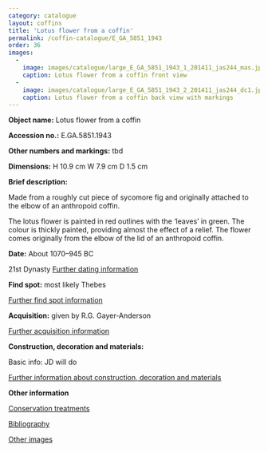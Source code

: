 ```yaml
---
category: catalogue
layout: coffins
title: 'Lotus flower from a coffin'
permalink: /coffin-catalogue/E_GA_5851_1943 
order: 36
images: 
  -
    image: images/catalogue/large_E_GA_5851_1943_1_201411_jas244_mas.jpg
    caption: Lotus flower from a coffin front view
  -
    image: images/catalogue/large_E_GA_5851_1943_2_201411_jas244_dc1.jpg
    caption: Lotus flower from a coffin back view with markings
---
```


**Object name:** 
Lotus flower from a coffin

**Accession no.:** 
E.GA.5851.1943 

**Other numbers and markings:**
tbd

**Dimensions:** 
H 10.9 cm
W 7.9 cm
D 1.5 cm

**Brief description:** 

Made from a roughly cut piece of sycomore fig and originally attached to the elbow of an anthropoid coffin.

The lotus flower is painted in red outlines with the ‘leaves’ in green. The colour is thickly painted, providing almost the effect of a relief. The flower comes originally from the elbow of the lid of an anthropoid coffin.


**Date:**
About 1070–945 BC

21st Dynasty 
[Further dating information](/catalogue_extras/E_GA_5851_1943_dating)

**Find spot:**
most likely Thebes

[Further find spot information](/catalogue_extras/E_GA_5851_1943_findspot)

**Acquisition:**
given by R.G. Gayer-Anderson

[Further acquisition information](/catalogue_extras/E_GA_5851_1943_acquisition)

**Construction, decoration and materials:**

Basic info: JD will do

[Further information about construction, decoration and materials](/catalogue_extras/E_GA_5851_1943_materials)


**Other information**

[Conservation treatments](/catalogue_extras/E_GA_5851_1943_conservation)

[Bibliography](/catalogue_extras/E_GA_5851_1943_bibliography)

[Other images](/catalogue_extras/E_GA_5851_1943_imagesheet)


